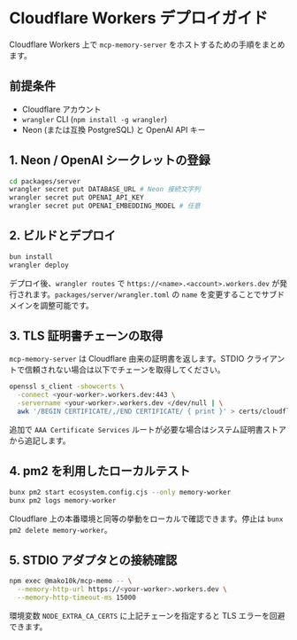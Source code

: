 # Cloudflare Workers デプロイガイド

Cloudflare Workers 上で `mcp-memory-server` をホストするための手順をまとめます。

## 前提条件

- Cloudflare アカウント
- `wrangler` CLI (`npm install -g wrangler`)
- Neon (または互換 PostgreSQL) と OpenAI API キー

## 1. Neon / OpenAI シークレットの登録

```bash
cd packages/server
wrangler secret put DATABASE_URL # Neon 接続文字列
wrangler secret put OPENAI_API_KEY
wrangler secret put OPENAI_EMBEDDING_MODEL # 任意
```

## 2. ビルドとデプロイ

```bash
bun install
wrangler deploy
```

デプロイ後、`wrangler routes` で `https://<name>.<account>.workers.dev` が発行されます。`packages/server/wrangler.toml` の `name` を変更することでサブドメインを調整可能です。

## 3. TLS 証明書チェーンの取得

`mcp-memory-server` は Cloudflare 由来の証明書を返します。STDIO クライアントで信頼されない場合は以下でチェーンを取得してください。

```bash
openssl s_client -showcerts \
  -connect <your-worker>.workers.dev:443 \
  -servername <your-worker>.workers.dev </dev/null | \
  awk '/BEGIN CERTIFICATE/,/END CERTIFICATE/ { print }' > certs/cloudflare-chain.pem
```

追加で `AAA Certificate Services` ルートが必要な場合はシステム証明書ストアから追記します。

## 4. pm2 を利用したローカルテスト

```bash
bunx pm2 start ecosystem.config.cjs --only memory-worker
bunx pm2 logs memory-worker
```

Cloudflare 上の本番環境と同等の挙動をローカルで確認できます。停止は `bunx pm2 delete memory-worker`。

## 5. STDIO アダプタとの接続確認

```bash
npm exec @mako10k/mcp-memo -- \
  --memory-http-url https://<your-worker>.workers.dev \
  --memory-http-timeout-ms 15000
```

環境変数 `NODE_EXTRA_CA_CERTS` に上記チェーンを指定すると TLS エラーを回避できます。
